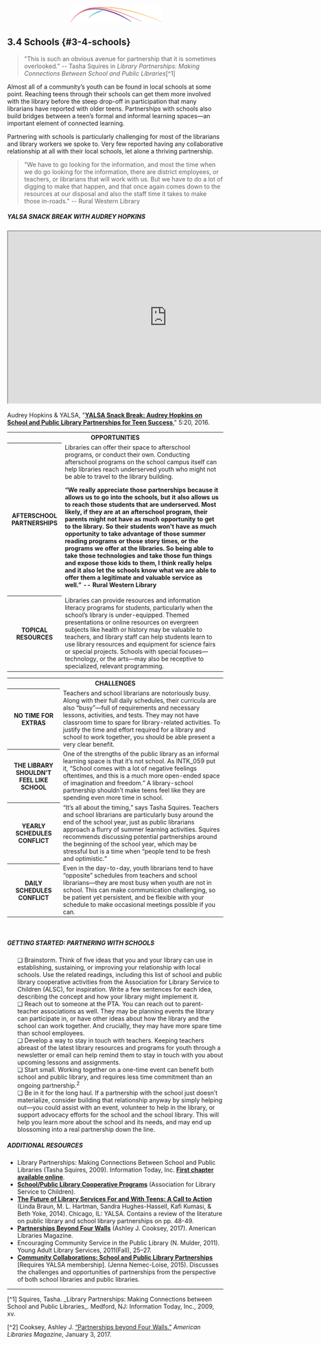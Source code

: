 <div style="text-align:center"><img src="/logo/Connectedlib-Logo-Graph.png"></div>


## 3.4 Schools {#3-4-schools}



>"This is such an obvious avenue for partnership that it is sometimes overlooked.” -- Tasha Squires in _Library Partnerships: Making Connections Between School and Public Libraries_[^1]

Almost all of a community’s youth can be found in local schools at some point. Reaching teens through their schools can get them more involved with the library before the steep drop-off in participation that many librarians have reported with older teens. Partnerships with schools also build bridges between a teen’s formal and informal learning spaces—an important element of connected learning.

Partnering with schools is particularly challenging for most of the librarians and library workers we spoke to. Very few reported having any collaborative relationship at all with their local schools, let alone a thriving partnership.

>"We have to go looking for the information, and most the time when we do go looking for the information, there are district employees, or teachers, or librarians that will work with us. But we have to do a lot of digging to make that happen, and that once again comes down to the resources at our disposal and also the staff time it takes to make those in-roads." -- Rural Western Library

<div class="table-format case-study"><span class="title"><h5>YALSA SNACK BREAK WITH AUDREY HOPKINS</h5></span><iframe width="740" height="400" border="none" src="https://www.youtube.com/embed/vJpQJKUoXio">
</iframe><p>Audrey Hopkins &amp; YALSA, "<b><a href="https://www.youtube.com/watch?v=vJpQJKUoXio">YALSA Snack Break: Audrey Hopkins on School and Public Library Partnerships for Teen Success</a></b>," 5:20, 2016.</p></div>

<table class="table-format">
<tr><th colspan="2">OPPORTUNITIES</th></tr>
<tr><th class="orange">AFTERSCHOOL PARTNERSHIPS</th><td>Libraries can offer their space to afterschool programs, or conduct their own. Conducting afterschool programs on the school campus itself can help libraries reach underserved youth who might not be able to travel to the library building. <p><b>“We really appreciate those partnerships because it allows us to go into the schools, but it also allows us to reach those students that are underserved. Most likely, if they are at an afterschool program, their parents might not have as much opportunity to get to the library. So their students won't have as much opportunity to take advantage of those summer reading programs or those story times, or the programs we offer at the libraries. So being able to take those technologies and take those fun things and expose those kids to them, I think really helps and it also let the schools know what we are able to offer them a legitimate and valuable service as well.” -- Rural Western Library</b></p></td></tr>
<tr><th>TOPICAL RESOURCES</th><td>Libraries can provide resources and information literacy programs for students, particularly when the school’s library is under-equipped. Themed presentations or online resources on evergreen subjects like health or history may be valuable to teachers, and library staff can help students learn to use library resources and equipment for science fairs or special projects. Schools with special focuses­—technology, or the arts—may also be receptive to specialized, relevant programming.</td></tr>
</table>

<table class="heading-cell6 no-common-style">
<tr><th colspan="2">CHALLENGES</th></tr>
<tr class="row1">
<th>NO TIME FOR EXTRAS</th>
<td>Teachers and school librarians are notoriously busy. Along with their full daily schedules, their curricula are also “busy”—full of requirements and necessary lessons, activities, and tests. They may not have classroom time to spare for library-related activities. To justify the time and effort required for a library and school to work together, you should be able present a very clear benefit.</td>
</tr>
<tr class="row2">
<th>THE LIBRARY SHOULDN’T FEEL LIKE SCHOOL</th>
<td>One of the strengths of the public library as an informal learning space is that it’s not school. As INTK_059 put it, “School comes with a lot of negative feelings oftentimes, and this is a much more open-ended space of imagination and freedom.” A library-school partnership shouldn’t make teens feel like they are spending even more time in school.</td>
</tr>
<tr class="row3">
<th>YEARLY SCHEDULES CONFLICT</th>
<td>“It’s all about the timing,” says Tasha Squires. Teachers and school librarians are particularly busy around the end of the school year, just as public librarians approach a flurry of summer learning activities. Squires recommends discussing potential partnerships around the beginning of the school year, which may be stressful but is a time when “people tend to be fresh and optimistic.” </td>
</tr>
<tr class="row4">
<th>DAILY SCHEDULES CONFLICT</th>
<td>Even in the day-to-day, youth librarians tend to have “opposite” schedules from teachers and school librarians—they are most busy when youth are not in school. This can make communication challenging, so be patient yet persistent, and be flexible with your schedule to make occasional meetings possible if you can. </td>
</tr>
</table>
<br>

<div class="table-format sidebar"><span class="title"><h5>GETTING STARTED: PARTNERING WITH SCHOOLS </h5></span><ul>❏ Brainstorm. Think of five ideas that you and your library can use in establishing, sustaining, or improving your relationship with local schools. Use the related readings, including this list of school and public library cooperative activities from the Association for Library Service to Children (ALSC), for inspiration. Write a few sentences for each idea, describing the concept and how your library might implement it.   <br>❏ Reach out to someone at the PTA. You can reach out to parent-teacher associations as well. They may be planning events the library can participate in, or have other ideas about how the library and the school can work together. And crucially, they may have more spare time than school employees.
<br>❏ Develop a way to stay in touch with teachers. Keeping teachers abreast of the latest library resources and programs for youth through a newsletter or email can help remind them to stay in touch with you about upcoming lessons and assignments.
<br>❏  Start small. Working together on a one-time event can benefit both school and public library, and requires less time commitment than an ongoing partnership.<sup>2</sup><br>❏	Be in it for the long haul. If a partnership with the school just doesn’t materialize, consider building that relationship anyway by simply helping out—you could assist with an event, volunteer to help in the library, or support advocacy efforts for the school and the school library. This will help you learn more about the school and its needs, and may end up blossoming into a real partnership down the line.
</ul>
</div>

<div class="table-format additional-resources"><span class="title"><h5>ADDITIONAL RESOURCES</h5></span><ul><li>Library Partnerships: Making Connections Between School and Public Libraries (Tasha Squires, 2009). Information Today, Inc. <a href="http://books.infotoday.com/books/Squires/Squires_Chapter1.pdf"><b>First chapter available online</b></a>.</li><li><a href="http://www.ala.org/alsc/schoolplcoop"><b>School/Public Library Cooperative Programs</b></a> (Association for Library Service to Children).</li><li><a href="http://www.ala.org/yaforum/future-library-services-and-teens-project-report"><b>The Future of Library Services For and With Teens: A Call to Action</b></a> (Linda Braun, M. L. Hartman, Sandra Hughes-Hassell, Kafi Kumasi, & Beth Yoke, 2014). Chicago, IL: YALSA. Contains a review of the literature on public library and school library partnerships on pp. 48-49.</li><li><a href="https://americanlibrariesmagazine.org/2017/01/03/school-public-library-partnerships-beyond-four-walls/"><b>Partnerships Beyond Four Walls</b></a> (Ashley J. Cooksey, 2017). American Libraries Magazine. </li><li>Encouraging Community Service in the Public Library (N. Mulder, 2011). Young Adult Library Services, 2011(Fall), 25–27.</li><li><a href="http://www.ala.org/yalsa/yalsamemonly/webinars/yell-yalsa-e-learning-library-date"><b>Community Collaborations: School and Public Library Partnerships</b></a> [Requires YALSA membership]. (Jenna Nemec-Loise, 2015). Discusses the challenges and opportunities of partnerships from the perspective of both school libraries and public libraries.</li></ul></div>

<hr/>
[^1] Squires, Tasha. _Library Partnerships: Making Connections between School and Public Libraries_. Medford, NJ: Information Today, Inc., 2009, xv.

[^2] Cooksey, Ashley J. [“Partnerships beyond Four Walls.”](https://americanlibrariesmagazine.org/2017/01/03/school-public-library-partnerships-beyond-four-walls/) _American Libraries Magazine_, January 3, 2017. 